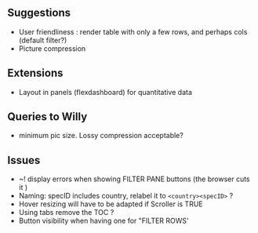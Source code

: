 
## Suggestions
- User friendliness : render table with only a few rows, and perhaps cols (default filter?)
- Picture compression
 
## Extensions
- Layout in panels (flexdashboard) for quantitative data


## Queries to Willy 
- minimum pic size. Lossy compression acceptable? 

## Issues
- ~! display errors when showing FILTER PANE buttons (the browser cuts it )
- Naming: specID includes country, relabel it to `<country><specID>` ?
- Hover resizing will have to be adapted if Scroller is TRUE
- Using tabs remove the TOC ?
- Button visibility when having one for "FILTER ROWS' 